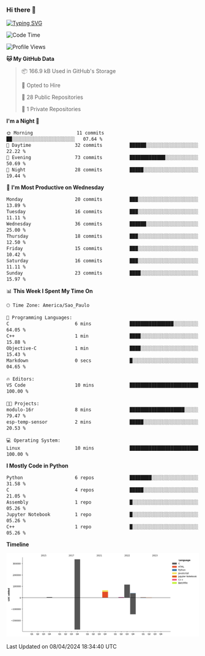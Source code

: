 ### Hi there 👋

<a href="https://git.io/typing-svg"><img src="https://readme-typing-svg.herokuapp.com?font=Fira+Code&duration=2000&pause=100&center=true&vCenter=true&multiline=true&width=720&height=175&lines=Gui's+are+a+lie%2C+they+are+just+front-ends+to+the+shell.;Through+the+shell%2C+I+gain+sudo.;Through+sudo%2C+I+gain+power.;Through+power%2C+I+gain+root.;Through+root%2C+my+chains+are+broken.;uid%3D0+shall+free+me...." alt="Typing SVG" /></a>


<!--START_SECTION:waka-->
![Code Time](http://img.shields.io/badge/Code%20Time-874%20hrs%2043%20mins-blue)

![Profile Views](http://img.shields.io/badge/Profile%20Views-1-blue)

**🐱 My GitHub Data** 

> 📦 166.9 kB Used in GitHub's Storage 
 > 
> 💼 Opted to Hire
 > 
> 📜 28 Public Repositories 
 > 
> 🔑 1 Private Repositories 
 > 
**I'm a Night 🦉** 

```text
🌞 Morning                11 commits          ██░░░░░░░░░░░░░░░░░░░░░░░   07.64 % 
🌆 Daytime                32 commits          ██████░░░░░░░░░░░░░░░░░░░   22.22 % 
🌃 Evening                73 commits          █████████████░░░░░░░░░░░░   50.69 % 
🌙 Night                  28 commits          █████░░░░░░░░░░░░░░░░░░░░   19.44 % 
```
📅 **I'm Most Productive on Wednesday** 

```text
Monday                   20 commits          ███░░░░░░░░░░░░░░░░░░░░░░   13.89 % 
Tuesday                  16 commits          ███░░░░░░░░░░░░░░░░░░░░░░   11.11 % 
Wednesday                36 commits          ██████░░░░░░░░░░░░░░░░░░░   25.00 % 
Thursday                 18 commits          ███░░░░░░░░░░░░░░░░░░░░░░   12.50 % 
Friday                   15 commits          ███░░░░░░░░░░░░░░░░░░░░░░   10.42 % 
Saturday                 16 commits          ███░░░░░░░░░░░░░░░░░░░░░░   11.11 % 
Sunday                   23 commits          ████░░░░░░░░░░░░░░░░░░░░░   15.97 % 
```


📊 **This Week I Spent My Time On** 

```text
🕑︎ Time Zone: America/Sao_Paulo

💬 Programming Languages: 
C                        6 mins              ████████████████░░░░░░░░░   64.05 % 
C++                      1 min               ████░░░░░░░░░░░░░░░░░░░░░   15.88 % 
Objective-C              1 min               ████░░░░░░░░░░░░░░░░░░░░░   15.43 % 
Markdown                 0 secs              █░░░░░░░░░░░░░░░░░░░░░░░░   04.65 % 

🔥 Editors: 
VS Code                  10 mins             █████████████████████████   100.00 % 

🐱‍💻 Projects: 
modulo-16r               8 mins              ████████████████████░░░░░   79.47 % 
esp-temp-sensor          2 mins              █████░░░░░░░░░░░░░░░░░░░░   20.53 % 

💻 Operating System: 
Linux                    10 mins             █████████████████████████   100.00 % 
```

**I Mostly Code in Python** 

```text
Python                   6 repos             ████████░░░░░░░░░░░░░░░░░   31.58 % 
C                        4 repos             █████░░░░░░░░░░░░░░░░░░░░   21.05 % 
Assembly                 1 repo              █░░░░░░░░░░░░░░░░░░░░░░░░   05.26 % 
Jupyter Notebook         1 repo              █░░░░░░░░░░░░░░░░░░░░░░░░   05.26 % 
C++                      1 repo              █░░░░░░░░░░░░░░░░░░░░░░░░   05.26 % 
```



**Timeline**

![Lines of Code chart](https://raw.githubusercontent.com/Gedankenn/Gedankenn/main/assets/bar_graph.png)


 Last Updated on 08/04/2024 18:34:40 UTC
<!--END_SECTION:waka-->
